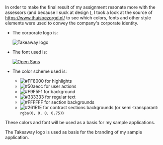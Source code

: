 
In order to make the final result of my assignment resonate more with the
assessors (and because I suck at design ), I took a look at the source of
https://www.thuisbezorgd.nl/ to see which colors, fonts and other style elements
were used to convey the company's corporate identity.

- The corporate logo is:

  ![Takeaway logo](https://upload.wikimedia.org/wikipedia/en/6/6f/Takeaway_com.png)
- The font used is:

  [![Open Sans](https://raw.githubusercontent.com/onassar/GoogleWebFonts-FontFamilyPreviewImages/master/48px/original/OpenSans-400.v15.png)](https://fonts.google.com/specimen/Open+Sans?selection.family=Open+Sans)
- The color scheme used is:
  - ![#FF8000](https://dummyimage.com/microbar/FF8000/FFF.png&text=FF8000) for highlights
  - ![#50aecc](https://dummyimage.com/microbar/50aecc/FFF.png&text=50aecc) for user actions
  - ![#F9F5F1](https://dummyimage.com/microbar/f9f5f1/000.png&text=F9F5F1) for background
  - ![#333333](https://dummyimage.com/microbar/333333/FFF.png&text=333333) for regular text
  - ![#FFFFFF](https://dummyimage.com/microbar/ffffff/000.png&text=FFFFFF) for section backgrounds
  - ![#261E1E](https://dummyimage.com/microbar/261E1E/FFF.png&text=261E1E) for contrast sections backgrounds (or semi-transparant: `rgba(0, 0, 0, 0.75)`)

These colors and font will be used as a basis for my sample applications.

The Takeaway logo is used as basis for the branding of my sample application.

